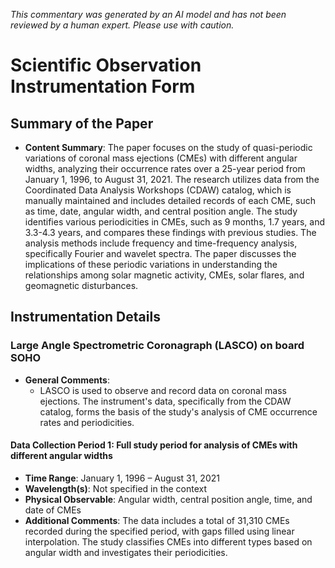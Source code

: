 _This commentary was generated by an AI model and has not been reviewed by a human expert. Please use with caution._

# Scientific Observation Instrumentation Form

## Summary of the Paper
- **Content Summary**: The paper focuses on the study of quasi-periodic variations of coronal mass ejections (CMEs) with different angular widths, analyzing their occurrence rates over a 25-year period from January 1, 1996, to August 31, 2021. The research utilizes data from the Coordinated Data Analysis Workshops (CDAW) catalog, which is manually maintained and includes detailed records of each CME, such as time, date, angular width, and central position angle. The study identifies various periodicities in CMEs, such as 9 months, 1.7 years, and 3.3-4.3 years, and compares these findings with previous studies. The analysis methods include frequency and time-frequency analysis, specifically Fourier and wavelet spectra. The paper discusses the implications of these periodic variations in understanding the relationships among solar magnetic activity, CMEs, solar flares, and geomagnetic disturbances.

## Instrumentation Details

### Large Angle Spectrometric Coronagraph (LASCO) on board SOHO
- **General Comments**:
   - LASCO is used to observe and record data on coronal mass ejections. The instrument's data, specifically from the CDAW catalog, forms the basis of the study's analysis of CME occurrence rates and periodicities.

#### Data Collection Period 1: Full study period for analysis of CMEs with different angular widths
- **Time Range**: January 1, 1996 – August 31, 2021
- **Wavelength(s)**: Not specified in the context
- **Physical Observable**: Angular width, central position angle, time, and date of CMEs
- **Additional Comments**: The data includes a total of 31,310 CMEs recorded during the specified period, with gaps filled using linear interpolation. The study classifies CMEs into different types based on angular width and investigates their periodicities.
